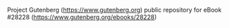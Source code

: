 Project Gutenberg (https://www.gutenberg.org) public repository for eBook #28228 (https://www.gutenberg.org/ebooks/28228)
